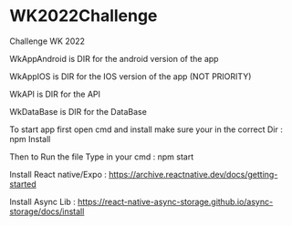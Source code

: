 # WK2022Challenge
Challenge WK 2022

WkAppAndroid is DIR for the android version of the app

WkAppIOS is DIR for the IOS version of the app (NOT PRIORITY)

WkAPI is DIR for the API 

WkDataBase is DIR for the DataBase 

To start app first open cmd and install make sure your in the correct Dir : npm Install

Then to Run the file Type in your cmd : npm start

Install React native/Expo : https://archive.reactnative.dev/docs/getting-started

Install Async Lib : https://react-native-async-storage.github.io/async-storage/docs/install
